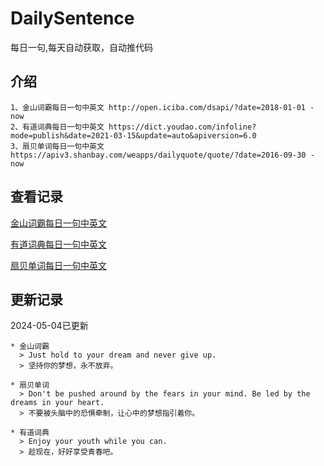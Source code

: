 # DailySentence

每日一句,每天自动获取，自动推代码

## 介绍

```
1、金山词霸每日一句中英文 http://open.iciba.com/dsapi/?date=2018-01-01 - now
2、有道词典每日一句中英文 https://dict.youdao.com/infoline?mode=publish&date=2021-03-15&update=auto&apiversion=6.0
3、扇贝单词每日一句中英文 https://apiv3.shanbay.com/weapps/dailyquote/quote/?date=2016-09-30 - now
```

## 查看记录

[金山词霸每日一句中英文](./data/iciba/)

[有道词典每日一句中英文](./data/youdao/)

[扇贝单词每日一句中英文](./data/shanbay/)

## 更新记录
2024-05-04已更新 
```
* 金山词霸
  > Just hold to your dream and never give up. 
  > 坚持你的梦想，永不放弃。

* 扇贝单词
  > Don't be pushed around by the fears in your mind. Be led by the dreams in your heart.
  > 不要被头脑中的恐惧牵制，让心中的梦想指引着你。

* 有道词典
  > Enjoy your youth while you can.
  > 趁现在，好好享受青春吧。

```
